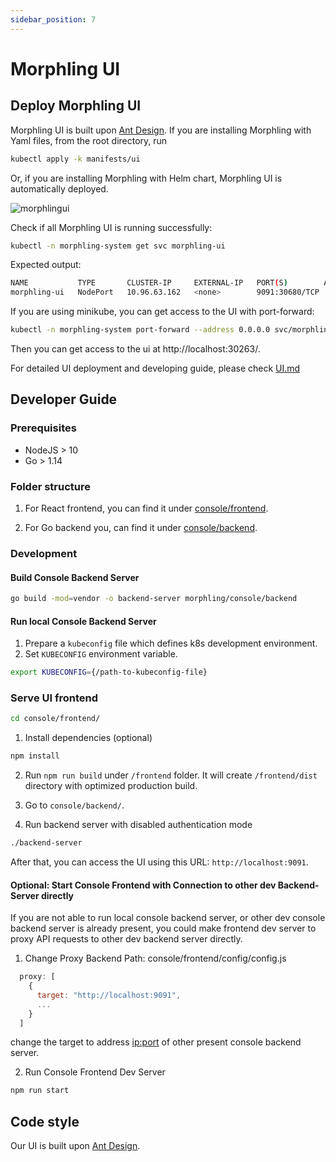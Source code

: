 ```yaml
---
sidebar_position: 7
---
```


# Morphling UI

## Deploy Morphling UI
Morphling UI is built upon [Ant Design](https://ant.design/).
If you are installing Morphling with Yaml files, from the root directory, run


```bash
kubectl apply -k manifests/ui
```

Or, if you are installing Morphling with Helm chart, Morphling UI is automatically deployed.

![morphlingui](/img/tutorial/morphling/ui.png)

Check if all Morphling UI is running successfully:


```bash
kubectl -n morphling-system get svc morphling-ui
```

Expected output:

```bash
NAME           TYPE       CLUSTER-IP     EXTERNAL-IP   PORT(S)        AGE
morphling-ui   NodePort   10.96.63.162   <none>        9091:30680/TCP   44m
```

If you are using minikube, you can get access to the UI with port-forward:

```bash
kubectl -n morphling-system port-forward --address 0.0.0.0 svc/morphling-ui 30263:9091
```

Then you can get access to the ui at http://localhost:30263/.

For detailed UI deployment and developing guide, please check [UI.md](https://github.com/alibaba/morphling/blob/main/console/README.md)

## Developer Guide

### Prerequisites

- NodeJS > 10
- Go > 1.14

### Folder structure

1. For React frontend, you can find it under [console/frontend](https://github.com/kubedl-io/morphling/tree/main/console/frontend).

2. For Go backend you, can find it under [console/backend](https://github.com/kubedl-io/morphling/tree/main/console/backend).

### Development

#### Build Console Backend Server



```bash
go build -mod=vendor -o backend-server morphling/console/backend
```

#### Run local Console Backend Server

1. Prepare a `kubeconfig` file which defines k8s development environment.
2. Set `KUBECONFIG` environment variable.


```bash
export KUBECONFIG={/path-to-kubeconfig-file}
```

### Serve UI frontend


```bash
cd console/frontend/
```

1. Install dependencies (optional)


```bash
npm install
```

2. Run `npm run build` under `/frontend` folder. It will create `/frontend/dist` directory with optimized production build.

3. Go to `console/backend/`.

4. Run backend server with disabled authentication mode


```bash
./backend-server
```

After that, you can access the UI using this URL: `http://localhost:9091`.

#### Optional: Start Console Frontend with Connection to other dev Backend-Server directly

If you are not able to run local console backend server, or other dev console backend server is already present, you could make frontend dev server to proxy API requests to other dev backend server directly.

1. Change Proxy Backend
   Path: console/frontend/config/config.js

```javascript
  proxy: [
    {
      target: "http://localhost:9091",
      ...
    }
  ]
```

change the target to address <ip:port> of other present console backend server.

2. Run Console Frontend Dev Server


```bash
npm run start
```

## Code style

Our UI is built upon [Ant Design](https://ant.design/).
